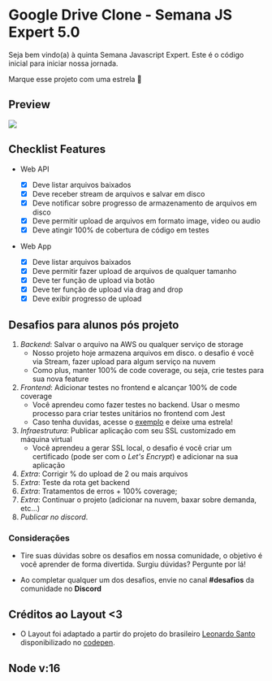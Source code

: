 # Google Drive Clone - Semana JS Expert 5.0

Seja bem vindo(a) à quinta Semana Javascript Expert. Este é o código inicial para iniciar nossa
jornada.

Marque esse projeto com uma estrela 🌟

## Preview

![](./resources/demo.gif)

## Checklist Features

- Web API

  - [x] Deve listar arquivos baixados
  - [x] Deve receber stream de arquivos e salvar em disco
  - [x] Deve notificar sobre progresso de armazenamento de arquivos em disco
  - [x] Deve permitir upload de arquivos em formato image, video ou audio
  - [x] Deve atingir 100% de cobertura de código em testes

- Web App
  - [x] Deve listar arquivos baixados
  - [x] Deve permitir fazer upload de arquivos de qualquer tamanho
  - [x] Deve ter função de upload via botão
  - [x] Deve ter função de upload via drag and drop
  - [x] Deve exibir progresso de upload

## Desafios para alunos pós projeto

1. _Backend_: Salvar o arquivo na AWS ou qualquer serviço de storage
   - Nosso projeto hoje armazena arquivos em disco. o desafio é você via Stream, fazer upload para
     algum serviço na nuvem
   - Como plus, manter 100% de code coverage, ou seja, crie testes para sua nova feature
2. _Frontend_: Adicionar testes no frontend e alcançar 100% de code coverage
   - Você aprendeu como fazer testes no backend. Usar o mesmo processo para criar testes unitários
     no frontend com Jest
   - Caso tenha duvidas, acesse o [exemplo](https://github.com/ErickWendel/tdd-frontend-example) e
     deixe uma estrela!
3. _Infraestrutura_: Publicar aplicação com seu SSL customizado em máquina virtual
   - Você aprendeu a gerar SSL local, o desafio é você criar um certificado (pode ser com o _Let's
     Encrypt_) e adicionar na sua aplicação
4. _Extra_: Corrigir % do upload de 2 ou mais arquivos
5. _Extra_: Teste da rota get backend
6. _Extra_: Tratamentos de erros + 100% coverage;
7. _Extra_: Continuar o projeto (adicionar na nuvem, baxar sobre demanda, etc...)
8. _Publicar no discord_.

### Considerações

- Tire suas dúvidas sobre os desafios em nossa comunidade, o objetivo é você aprender de forma
  divertida. Surgiu dúvidas? Pergunte por lá!

- Ao completar qualquer um dos desafios, envie no canal **#desafios** da comunidade no **Discord**

## Créditos ao Layout <3

- O Layout foi adaptado a partir do projeto do brasileiro
  [Leonardo Santo](https://github.com/leoespsanto) disponibilizado no
  [codepen](https://codepen.io/leoespsanto/pen/KZMMKG).

## Node v:16
